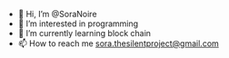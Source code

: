 - 👋 Hi, I’m @SoraNoire
- 👀 I’m interested in programming
- 🌱 I’m currently learning block chain
- 📫 How to reach me sora.thesilentproject@gmail.com  
